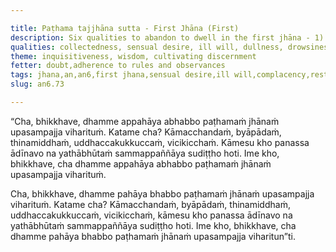 ```yaml
---

title: Paṭhama tajjhāna sutta - First Jhāna (First)
description: Six qualities to abandon to dwell in the first jhāna - 1) sensual desire, 2) ill will, 3) complacency, 4) restlessness, 5) doubt, 6) failure to clearly see the true danger in sensual pleasures with correct wisdom.
qualities: collectedness, sensual desire, ill will, dullness, drowsiness, anxiety, ill will,sensual desire, doubt, giving up
theme: inquisitiveness, wisdom, cultivating discernment
fetter: doubt,adherence to rules and observances
tags: jhana,an,an6,first jhana,sensual desire,ill will,complacency,restlessness,doubt
slug: an6.73

---
```


“Cha, bhikkhave, dhamme appahāya abhabbo paṭhamaṁ jhānaṁ upasampajja viharituṁ. Katame cha? Kāmacchandaṁ, byāpādaṁ, thinamiddhaṁ, uddhaccakukkuccaṁ, vicikicchaṁ. Kāmesu kho panassa ādīnavo na yathābhūtaṁ sammappaññāya sudiṭṭho hoti. Ime kho, bhikkhave, cha dhamme appahāya abhabbo paṭhamaṁ jhānaṁ upasampajja viharituṁ.

Cha, bhikkhave, dhamme pahāya bhabbo paṭhamaṁ jhānaṁ upasampajja viharituṁ. Katame cha? Kāmacchandaṁ, byāpādaṁ, thinamiddhaṁ, uddhaccakukkuccaṁ, vicikicchaṁ, kāmesu kho panassa ādīnavo na yathābhūtaṁ sammappaññāya sudiṭṭho hoti. Ime kho, bhikkhave, cha dhamme pahāya bhabbo paṭhamaṁ jhānaṁ upasampajja viharitun”ti.
